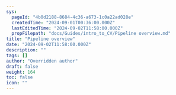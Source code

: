 ```yaml
---
sys:
  pageId: "4b0d2188-8684-4c36-a673-1c0a22ad028e"
  createdTime: "2024-09-01T00:36:00.000Z"
  lastEditedTime: "2024-09-02T11:58:00.000Z"
  propFilepath: "docs/Guides/intro_to_CV/Pipeline overview.md"
title: "Pipeline overview"
date: "2024-09-02T11:58:00.000Z"
description: ""
tags: []
author: "Overridden author"
draft: false
weight: 164
toc: false
icon: ""
---
```

